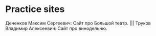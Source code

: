 # Practice sites
Деченков Максим Сергеевич:  Сайт про Большой театр.   |||   Труков Владимир Алексеевич: Сайт про винодельню.


